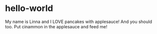 # hello-world
My name is Linna and I LOVE pancakes with applesauce! And you should too. Put cinammon in the applesauce and feed me!
